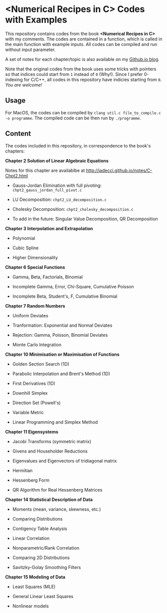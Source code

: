 # \<Numerical Recipes in C> Codes with Examples

This repository contains codes from the book **\<Numerical Recipes in C>** with my comments. The codes are contained in a function, which is called in the
main function with example inputs. All codes can be compiled and run without input parameter.

A set of notes for each chapter/topic is also available on my [Github.io blog](http://jadecci.github.io).

Note that the original codes from the book uses some tricks with pointers so that indices could start from `1` instead of `0` (Why!). Since I prefer
0-indexing for C/C++, all codes in this repository have indicies starting from `0`. *You are welcome!*

## Usage

For MacOS, the codes can be compiled by `clang util.c file_to_compile.c -o programme`. The compiled code can be then run by `./programme`.

## Content

The codes included in this repository, in correspondence to the book's chapters:

**Chapter 2 Solution of Linear Algebraic Equations**

Notes for this chapter are availablbe at <http://jadecci.github.io/notes/C-Chpt2.html>

- Gauss-Jordan Elimination with full pivoting: `chpt2_gauss_jordan_full_pivot.c`

- LU Decomposition: `chpt2_LU_decomposition.c`

- Cholesky Decomposition: `chpt2_cholesky_decomposition.c`

- To add in the future: Singular Value Decomposition, QR Decomposition

**Chapter 3 Interpolation and Extrapolation**

- Polynomial

- Cubic Spline

- Higher Dimensionality

**Chapter 6 Special Functions**

- Gamma, Beta, Factorials, Binomial

- Incomplete Gamma, Error, Chi-Square, Cumulative Poisson

- Incomplete Beta, Student's, F, Cumulative Binomial

**Chapter 7 Random Numbers**

- Uniform Deviates

- Tranformation: Exponential and Normal Deviates

- Rejection: Gamma, Poisson, Binomial Deviates

- Monte Carlo Integration

**Chapter 10 Minimisation or Maximisation of Functions**

- Golden Section Search (1D)

- Parabolic Interpolation and Brent's Method (1D)

- First Derivatives (1D)

- Downhill Simplex

- Direction Set (Powell's)

- Variable Metric

- Linear Programming and Simplex Method

**Chapter 11 Eigensystems**

- Jacobi Transforms (symmetric matrix)

- Givens and Householder Reductions

- Eigenvalues and Eigenvectors of tridiagonal matrix

- Hermitian

- Hessenberg Form

- QR Algorithm for Real Hessenberg Matrices

**Chapter 14 Statistical Description of Data**

- Moments (mean, variance, skewness, etc.)

- Comparing Distributions

- Contigency Table Analysis

- Linear Correlation

- Nonparametric/Rank Correlation

- Comparing 2D Distributions

- Savitzky-Golay Smoothing Filters

**Chapter 15 Modeling of Data**

- Least Squares (MLE)

- General Linear Least Squares

- Nonlinear models
